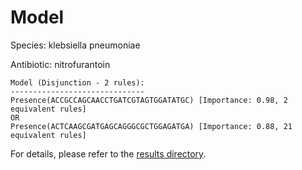 
# Model

Species: klebsiella pneumoniae

Antibiotic: nitrofurantoin

```
Model (Disjunction - 2 rules):
------------------------------
Presence(ACCGCCAGCAACCTGATCGTAGTGGATATGC) [Importance: 0.98, 2 equivalent rules]
OR
Presence(ACTCAAGCGATGAGCAGGGCGCTGGAGATGA) [Importance: 0.88, 21 equivalent rules]

```

For details, please refer to the [results directory](../../../../../results/scm_b/klebsiella%20pneumoniae/nitrofurantoin/repeat_4/).

